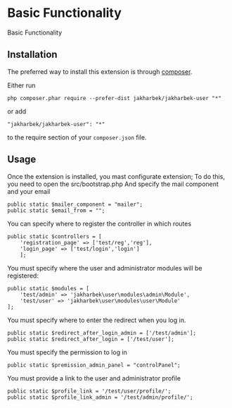 Basic Functionality
===================
Basic Functionality

Installation
------------

The preferred way to install this extension is through [composer](http://getcomposer.org/download/).

Either run

```
php composer.phar require --prefer-dist jakharbek/jakharbek-user "*"
```

or add

```
"jakharbek/jakharbek-user": "*"
```

to the require section of your `composer.json` file.


Usage
-----

Once the extension is installed, you mast configurate extension;
To do this, you need to open the src/bootstrap.php
And specify the mail component and your email

    public static $mailer_component = "mailer";
    public static $email_from = "";

You can specify where to register the controller in which routes

	public static $controllers = [
        'registration_page' => ['test/reg','reg'],
        'login_page' => ['test/login','login']
        ];

You must specify where the user and administrator modules will be registered:

	public static $modules = [
        'test/admin' => 'jakharbek\user\modules\admin\Module',
        'test/user' => 'jakharbek\user\modules\user\Module'
    ];

You must specify where to enter the redirect when you log in.

	public static $redirect_after_login_admin = ['/test/admin'];
	public static $redirect_after_login = ['/test/user'];
 
 You must specify the permission to log in
 
	public static $premission_admin_panel = "controlPanel";
 
 You must provide a link to the user and administrator profile
 
	public static $profile_link = '/test/user/profile/';
    public static $profile_link_admin = '/test/admin/profile/';
	